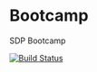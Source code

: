 # Bootcamp
SDP Bootcamp

[![Build Status](https://api.cirrus-ci.com/github/Darkshadower/Bootcamp.svg)](https://cirrus-ci.com/github/Darkshadower/Bootcamp)
